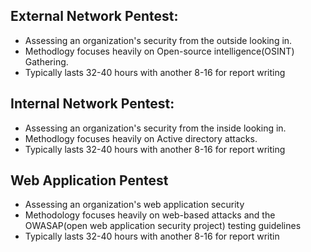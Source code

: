 ## External Network Pentest:

- Assessing an organization's security from the outside looking in.
- Methodlogy focuses heavily on Open-source intelligence(OSINT) Gathering.
- Typically lasts 32-40 hours with another 8-16 for report writing

## Internal Network Pentest:

- Assessing an organization's security from the inside looking in.
- Methodlogy focuses heavily on Active directory attacks.
- Typically lasts 32-40 hours with another 8-16 for report writing


## Web Application Pentest

- Assessing an organization's web application security
- Methodology focuses heavily on web-based attacks and the OWASAP(open web application security project) testing guidelines
- Typically lasts 32-40 hours with another 8-16 for report writin